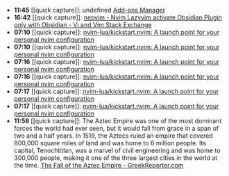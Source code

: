 - **11:45** [[quick capture]]: undefined [Add-ons Manager](about:addons)
- **16:42** [[quick capture]]:  [neovim - Nvim Lazyvim activate Obsidian Plugin only with Obsidian - Vi and Vim Stack Exchange](https://vi.stackexchange.com/questions/45416/nvim-lazyvim-activate-obsidian-plugin-only-with-obsidian)
- **07:10** [[quick capture]]:  [nvim-lua/kickstart.nvim: A launch point for your personal nvim configuration](https://github.com/nvim-lua/kickstart.nvim)
- **07:10** [[quick capture]]:  [nvim-lua/kickstart.nvim: A launch point for your personal nvim configuration](https://github.com/nvim-lua/kickstart.nvim)
- **07:16** [[quick capture]]:  [nvim-lua/kickstart.nvim: A launch point for your personal nvim configuration](https://github.com/nvim-lua/kickstart.nvim)
- **07:16** [[quick capture]]:  [nvim-lua/kickstart.nvim: A launch point for your personal nvim configuration](https://github.com/nvim-lua/kickstart.nvim)
- **07:17** [[quick capture]]:  [nvim-lua/kickstart.nvim: A launch point for your personal nvim configuration](https://github.com/nvim-lua/kickstart.nvim)
- **07:17** [[quick capture]]:  [nvim-lua/kickstart.nvim: A launch point for your personal nvim configuration](https://github.com/nvim-lua/kickstart.nvim)
- **11:58** [[quick capture]]: The Aztec Empire was one of the most dominant forces the world had ever seen, but it would fall from grace in a span of two and a half years.  In 1519, the Aztecs ruled an empire that covered 800,000 square miles of land and was home to 6 million people. Its capital, Tenochtitlan, was a marvel of civil engineering and was home to 300,000 people, making it one of the three largest cities in the world at the time. [The Fall of the Aztec Empire - GreekReporter.com](https://greekreporter.com/2025/01/27/fall-aztec-empire-collapse/)